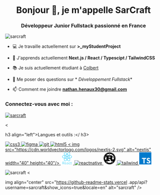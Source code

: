 <h1 align="center">Bonjour 👋, je m'appelle SarCraft</h1>
<h3 align="center">Développeur Junior Fullstack passionné en France</h3>

<p align="left"> <img src= "https://komarev.com/ghpvc/?username=sarcraft&label=Profile%20views&color=0e75b6&style=flat" alt="sarcraft" /> </p>

- 💻 Je travaille actuellement sur **>_myStudentProject**

- 📖 J'apprends actuellement **Next.js / React / Typescipt / TailwindCSS**

- 📚 Je suis actuellement étudiant à [Colbert](https://www.lyceecolbert-tg.org/)

- 💬 Me poser des questions sur * *Développement Fullstack**

- 📫 Comment me joindre **nathan.henaux30@gmail.com**

<h3 align="left">Connectez-vous avec moi :</h3>
<p align="left">
<a href= "https://discord.gg/sarcraft" target="blank"><img align="center" src="https://raw.githubusercontent.com/rahuldkjain/github-profile-readme-generator/master/src /images/icons/Social/discord.svg" alt="sarcraft" height="30" width="40" /></a> </p>
<

h3 align="left">Langues et outils :</ h3>
<p align="left"> <a href="https://www.w3schools.com/css/" target="_blank" rel="noreferrer"> <img src="https://raw.githubusercontent. com/devicons/devicon/master/icons/css3/css3-original-wordmark.svg" alt="css3" width="40" height="40"/> </a> <a href="https:// www.figma.com/" target="_blank" rel="noreferrer"> <img src="https://www.vectorlogo.zone/logos/figma/figma-icon.svg" alt="figma" width= "40" height="40"/> </a> <a href="https://git-scm.com/" target="_blank" rel="noreferrer"> <img src="https:// www.vectorlogo.zone/logos/git-scm/git-scm-icon.svg" alt="git" width="40" height="40"/> </a> <a href="https:// www.w3.org/html/" target="_blank" rel="noreferrer"> <img src="https://raw.githubusercontent.com/devicons/devicon/master/icons/html5/html5-original-wordmark .svg" alt="html5" width="40" height="40"/> </a> <a href="https://nextjs.org/" target="_blank" rel="noreferrer"> < img src="https://cdn.worldvectorlogo.com/logos/nextjs-2.svg" alt="nextjs" width="40" height="40"/> </a> <a href="https : //reactjs.org/" target="_blank" rel="noreferrer"> <img src="https://raw.githubusercontent.com/devicons/devicon/master/icons/react/react-original-wordmark.svg " alt="react" width="40" height="40"/> </a> <a href="https://reactnative.dev/" target="_blank" rel="noreferrer"> <img src ="https://reactnative.dev/img/header_logo.svg" alt="reactnative" width="40" height="40"/> </a> <a href="https://www.rust- lang.org" target="_blank" rel="noreferrer"> <img src="https://raw.githubusercontent.com/devicons/devicon/master/icons/rust/rust-plain.svg" alt="rouille " width="40" height="40"/> </a> <a href="https://tailwindcss.com/" target="_blank" rel="noreferrer"> <img src="https:/ /www.vectorlogo.zone/logos/tailwindcss/tailwindcss-icon.svg" alt="tailwind" width="40" height="40"/> </a> <a href="https://www.typescriptlang .org/" target="_blank" rel="noreferrer"> <img src="https://raw.githubusercontent.com/devicons/devicon/master/icons/typescript/typescript-original.svg" alt="typescript" width="40" height="40"/> </a> </p>

<p><img align="left" src="https://github-readme-stats.vercel.app/api/top -langs?username=sarcraft&show_icons=true&locale=en&layout=compact" alt="sarcraft" /></p> <p> <

img align="center" src="https://github-readme-stats.vercel .app/api?username=sarcraft&show_icons=true&locale=en" alt="sarcraft" /></p>

